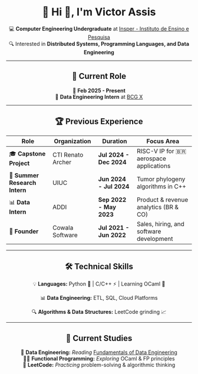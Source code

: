 <div align="center">

# 🎯 Hi 👋, I'm **Victor Assis**

💻 **Computer Engineering Undergraduate** at [Insper - Instituto de Ensino e Pesquisa](https://www.insper.edu.br/)  
🔍 Interested in **Distributed Systems, Programming Languages, and Data Engineering**

---

## 🚀 **Current Role**  
📅 **Feb 2025 - Present**  
🔹 **Data Engineering Intern** at [BCG X](https://www.bcg.com/x/)  

---

## 🏆 **Previous Experience**

| **Role** | **Organization** | **Duration** | **Focus Area** |
|----------|----------------|--------------|----------------|
| 🎓 **Capstone Project** | CTI Renato Archer | **Jul 2024 - Dec 2024** | RISC-V IP for 🇧🇷 aerospace applications |
| 🔬 **Summer Research Intern** | UIUC | **Jun 2024 - Jul 2024** | Tumor phylogeny algorithms in C++ |
| 📊 **Data Intern** | ADDI | **Sep 2022 - May 2023** | Product & revenue analytics (BR & CO) |
| 🚀 **Founder** | Cowala Software | **Jul 2021 - Jun 2022** | Sales, hiring, and software development |

---

## 🛠 **Technical Skills**
💡 **Languages:** Python 🐍 | C/C++ ⚡ | Learning OCaml 🐫 

📊 **Data Engineering:** ETL, SQL, Cloud Platforms  

🔍 **Algorithms & Data Structures:** LeetCode grinding 📈  


---

## 📖 **Current Studies**
📘 **Data Engineering:** *Reading* [Fundamentals of Data Engineering](https://www.oreilly.com/library/view/fundamentals-of-data/9781098108298/)  
🧑‍💻 **Functional Programming:** *Exploring* OCaml & FP principles  
🔢 **LeetCode:** *Practicing* problem-solving & algorithmic thinking 

</div>
